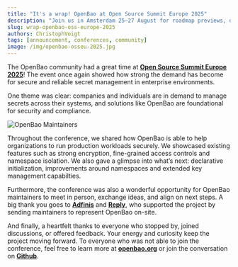 ```yaml
---
title: "It's a wrap! OpenBao at Open Source Summit Europe 2025"
description: "Join us in Amsterdam 25–27 August for roadmap previews, deep-dive Q&A, and hands-on conversations about open-source secrets management."
slug: wrap-openbao-oss-europe-2025
authors: ChristophVoigt
tags: [announcement, conferences, community]
image: /img/openbao-osseu-2025.jpg
---
```


The OpenBao community had a great time at **[Open Source Summit Europe 2025](https://events.linuxfoundation.org/open-source-summit-europe/)**! The event once again showed how strong the demand has become for secure and reliable secret management in enterprise environments.

One theme was clear: companies and individuals are in demand to manage secrets across their systems, and solutions like OpenBao are foundational for security and compliance.

![OpenBao Maintainers](/img/openbao-osseu-2025.jpg)

Throughout the conference, we shared how OpenBao is able to help organizations to run production workloads securely. We showcased existing features such as strong encryption, fine-grained access controls and namespace isolation. We also gave a glimpse into what’s next: declarative initialization, improvements around namespaces and extended key management capabilties.

Furthermore, the conference was also a wonderful opportunity for OpenBao maintainers to meet in person, exchange ideas, and align on next steps. A big thank you goes to [**Adfinis**](https://adfinis.com/) and [**Reply**](https://www.reply.com/), who supported the project by sending maintainers to represent OpenBao on-site.

And finally, a heartfelt thanks to everyone who stopped by, joined discussions, or offered feedback. Your energy and curiosity keep the project moving forward. To everyone who was not able to join the conference, feel free to learn more at [**openbao.org**](https://openbao.org/) or join the conversation on [**Github**](https://github.com/openbao).
